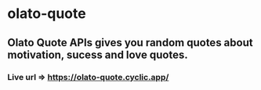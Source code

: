 # olato-quote
## Olato Quote APIs gives you random quotes about motivation, sucess and love quotes.
### Live url => https://olato-quote.cyclic.app/
